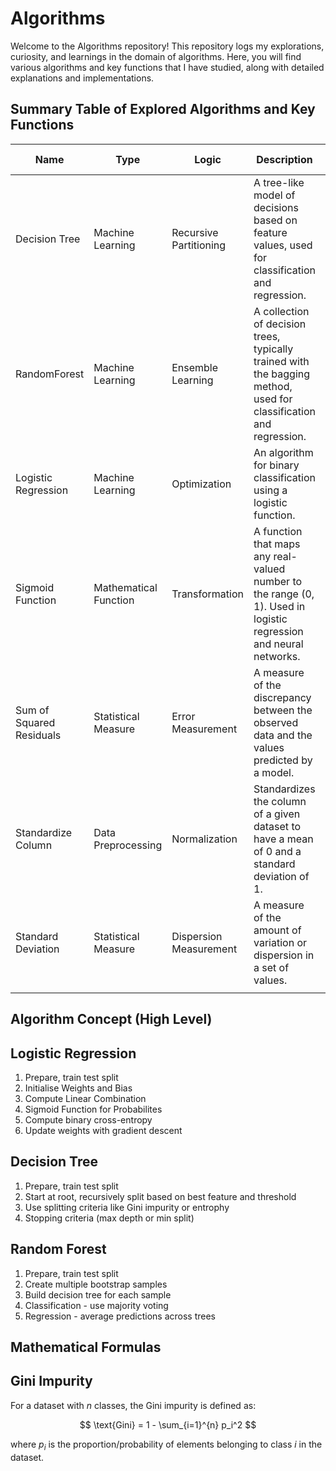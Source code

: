 # Algorithms

Welcome to the Algorithms repository! This repository logs my explorations, curiosity, and learnings in the domain of algorithms. Here, you will find various algorithms and key functions that I have studied, along with detailed explanations and implementations.

## Summary Table of Explored Algorithms and Key Functions

| Name                     | Type                  | Logic                 | Description                                                                 | Method                | Normalization Needed |
|--------------------------|-----------------------|-----------------------|-----------------------------------------------------------------------------|-----------------------|-----------------------|
| Decision Tree            | Machine Learning      | Recursive Partitioning| A tree-like model of decisions based on feature values, used for classification and regression. | Gini Impurity         | No                    |
| RandomForest             | Machine Learning      | Ensemble Learning     | A collection of decision trees, typically trained with the bagging method, used for classification and regression. | Majority Voting / Averaging | No                    |
| Logistic Regression      | Machine Learning      | Optimization          | An algorithm for binary classification using a logistic function.           | Gradient Descent      | Yes                   |
| Sigmoid Function         | Mathematical Function | Transformation        | A function that maps any real-valued number to the range (0, 1). Used in logistic regression and neural networks. | Mathematical Formula  | No                    |
| Sum of Squared Residuals | Statistical Measure   | Error Measurement     | A measure of the discrepancy between the observed data and the values predicted by a model. | Residual Calculation  | No                    |
| Standardize Column       | Data Preprocessing    | Normalization         | Standardizes the column of a given dataset to have a mean of 0 and a standard deviation of 1. | Feature Scaling       | Yes                   |
| Standard Deviation       | Statistical Measure   | Dispersion Measurement| A measure of the amount of variation or dispersion in a set of values.       | Square Root of Variance | No                    |
             |


## Algorithm Concept (High Level)

## Logistic Regression
1. Prepare, train test split
2. Initialise Weights and Bias
3. Compute Linear Combination
4. Sigmoid Function for Probabilites
5. Compute binary cross-entropy
6. Update weights with gradient descent


## Decision Tree
1. Prepare, train test split
2. Start at root, recursively split based on best feature and threshold
3. Use splitting criteria like Gini impurity or entrophy
4. Stopping criteria (max depth or min split)


## Random Forest
1. Prepare, train test split
2. Create multiple bootstrap samples 
3. Build decision tree for each sample
4. Classification - use majority voting
5. Regression - average predictions across trees

## Mathematical Formulas 

## Gini Impurity
For a dataset with $n$ classes, the Gini impurity is defined as:

$$
\text{Gini} = 1 - \sum_{i=1}^{n} p_i^2
$$

where $p_i$ is the proportion/probability of elements belonging to class $i$ in the dataset.